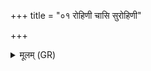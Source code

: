 +++
title = "०१ रोहिणी चासि सुरोहिणी"

+++
<details><summary>मूलम् (GR)</summary>

रोहिणी चासि सुरोहिणी चासि  
तस्यास् ते ऽन्नं चान्नाद्यं च (…) ॥
</details>